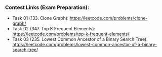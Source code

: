 ### Contest Links (Exam Preparation):

- Task 01 (133. Clone Graph): https://leetcode.com/problems/clone-graph/
- Task 02 (347. Top K Frequent Elements): https://leetcode.com/problems/top-k-frequent-elements/
- Task 03 (235. Lowest Common Ancestor of a Binary Search Tree): https://leetcode.com/problems/lowest-common-ancestor-of-a-binary-search-tree/
